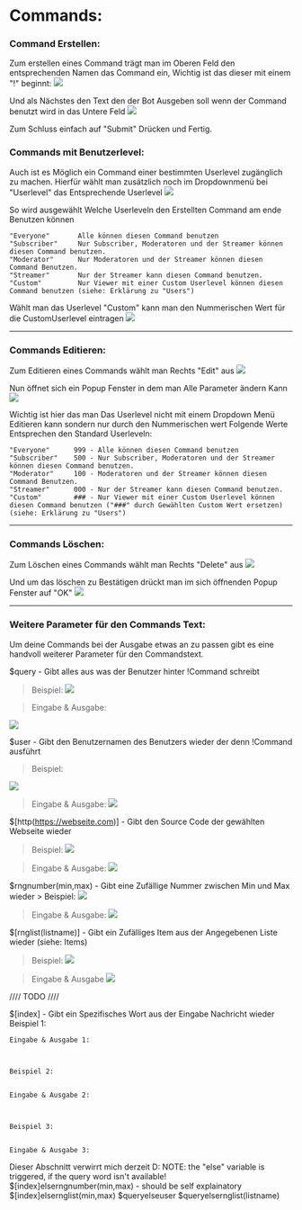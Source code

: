 # Commands:

### Command Erstellen:

Zum erstellen eines Command trägt man im Oberen Feld den entsprechenden Namen das Command ein, Wichtig ist das dieser mit einem "!" beginnt:
<img src="http://i.imgur.com/UUSSSZN.png"/>

Und als Nächstes den Text den der Bot Ausgeben soll wenn der Command benutzt wird in das Untere Feld
<img src="http://i.imgur.com/0tB8hIV.png"/>

Zum Schluss einfach auf "Submit" Drücken und Fertig.


### Commands mit Benutzerlevel:
Auch ist es Möglich ein Command einer bestimmten Userlevel zugänglich zu machen.
Hierfür wählt man zusätzlich noch im Dropdownmenü bei "Userlevel" das Entsprechende Userlevel
<img src="http://i.imgur.com/gc8NMRb.png"/>

So wird ausgewählt Welche Userleveln den Erstellten Command am ende Benutzen können

	"Everyone"		 Alle können diesen Command benutzen
	"Subscriber"	 Nur Subscriber, Moderatoren und der Streamer können diesen Command benutzen.
	"Moderator"		 Nur Moderatoren und der Streamer können diesen Command Benutzen.
	"Streamer"		 Nur der Streamer kann diesen Command benutzen.
	"Custom"		 Nur Viewer mit einer Custom Userlevel können diesen Command benutzen (siehe: Erklärung zu "Users")

Wählt man das Userlevel "Custom" kann man den Nummerischen Wert für die CustomUserlevel eintragen
<img src="http://i.imgur.com/0v7wq8G.png"/>

<hr>

### Commands Editieren:

Zum Editieren eines Commands wählt man Rechts "Edit" aus
<img src="http://i.imgur.com/HybHyae.png"/>

Nun öffnet sich ein Popup Fenster in dem man Alle Parameter ändern Kann
<img src="http://i.imgur.com/9GukCxQ.png"/>

Wichtig ist hier das man Das Userlevel nicht mit einem Dropdown Menü Editieren kann sondern nur durch den Nummerischen wert
Folgende Werte Entsprechen den Standard Userleveln:

	"Everyone"		999 - Alle können diesen Command benutzen
	"Subscriber"	500 - Nur Subscriber, Moderatoren und der Streamer können diesen Command benutzen.
	"Moderator"		100 - Moderatoren und der Streamer können diesen Command Benutzen.
	"Streamer"		000 - Nur der Streamer kann diesen Command benutzen.
	"Custom"		### - Nur Viewer mit einer Custom Userlevel können diesen Command benutzen ("###" durch Gewählten Custom Wert ersetzen) (siehe: Erklärung zu "Users")


<hr>

### Commands Löschen:

Zum Löschen eines Commands wählt man Rechts "Delete" aus
<img src="http://i.imgur.com/HybHyae.png"/>

Und um das löschen zu Bestätigen drückt man im sich öffnenden Popup Fenster auf "OK"
<img src="http://i.imgur.com/o6pXXGL.png"/>

<hr>

### Weitere Parameter für den Commands Text:

Um deine Commands bei der Ausgabe etwas an zu passen gibt es eine handvoll weiterer Parameter für den Commandstext.

$query - Gibt alles aus was der Benutzer hinter !Command schreibt
>Beispiel:
	<img src="http://i.imgur.com/Dot5DK0.png"/>

> Eingabe & Ausgabe:
<img src="http://i.imgur.com/6R3rord.png"/>

$user - Gibt den Benutzernamen des Benutzers wieder der denn !Command ausführt
>Beispiel:
<img src="http://i.imgur.com/rRJR94z.png"/>
	
> Eingabe & Ausgabe:
	<img src="http://i.imgur.com/4YenSWg.png"/>
	
	
$[http(https://webseite.com)] - Gibt den Source Code der gewählten Webseite wieder
>Beispiel:
	<img src="http://i.imgur.com/q7ycYQo.png"/>
	
> Eingabe & Ausgabe:
	<img src="http://i.imgur.com/YNWCPlC.png"/>
	
	
$rngnumber(min,max) - Gibt eine Zufällige Nummer zwischen Min und Max wieder
	> Beispiel:
	<img src="http://i.imgur.com/jkgEeox.png"/>
	
>Eingabe & Ausgabe:
	<img src="http://i.imgur.com/zH6ES9J.png"/>


$[rnglist(listname)] - Gibt ein Zufälliges Item aus der Angegebenen Liste wieder (siehe: Items)
>Beispiel:
	<img src="http://i.imgur.com/EqQxkGt.png"/>
	
>Eingabe & Ausgabe
	<img src="http://i.imgur.com/OMtjaZf.png"/>
	
//// TODO ////


$[index] - Gibt ein Spezifisches Wort aus der Eingabe Nachricht wieder
	Beispiel 1:
	
	
	Eingabe & Ausgabe 1:
	
	
	
	Beispiel 2:
	
	
	Eingabe & Ausgabe 2:
	
	

	Beispiel 3:
	
	
	Eingabe & Ausgabe 3:
	
	

Dieser Abschnitt verwirrt mich derzeit D:
NOTE: the "else" variable is triggered, if the query word isn't available!
\$[index]elserngnumber(min,max) - should be self explainatory
\$[index]elsernglist(min,max)
\$queryelseuser
\$queryelsernglist(listname)
